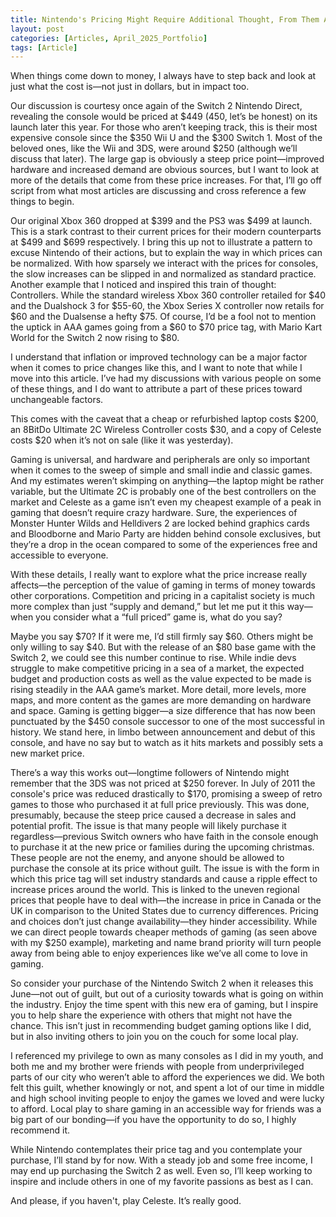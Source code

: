 ```yaml
---
title: Nintendo's Pricing Might Require Additional Thought, From Them And You
layout: post
categories: [Articles, April_2025_Portfolio]
tags: [Article]
---
```


When things come down to money, I always have to step back and look at just what the cost is—not just in dollars, but in impact too.

Our discussion is courtesy once again of the Switch 2 Nintendo Direct, revealing the console would be priced at $449 (450, let’s be honest) on its launch later this year. For those who aren’t keeping track, this is their most expensive console since the $350 Wii U and the $300 Switch 1. Most of the beloved ones, like the Wii and 3DS, were around $250 (although we’ll discuss that later). The large gap is obviously a steep price point—improved hardware and increased demand are obvious sources, but I want to look at more of the details that come from these price increases. For that, I’ll go off script from what most articles are discussing and cross reference a few things to begin.

Our original Xbox 360 dropped at $399 and the PS3 was $499 at launch. This is a stark contrast to their current prices for their modern counterparts at $499 and $699 respectively. I bring this up not to illustrate a pattern to excuse Nintendo of their actions, but to explain the way in which prices can be normalized. With how sparsely we interact with the prices for consoles, the slow increases can be slipped in and normalized as standard practice. Another example that I noticed and inspired this train of thought: Controllers. While the standard wireless Xbox 360 controller retailed for $40 and the Dualshock 3 for $55-60, the Xbox Series X controller now retails for $60 and the Dualsense a hefty $75. Of course, I’d be a fool not to mention the uptick in AAA games going from a $60 to $70 price tag, with Mario Kart World for the Switch 2 now rising to $80.

I understand that inflation or improved technology can be a major factor when it comes to price changes like this, and I want to note that while I move into this article. I’ve had my discussions with various people on some of these things, and I do want to attribute a part of these prices toward unchangeable factors.

This comes with the caveat that a cheap or refurbished laptop costs $200, an 8BitDo Ultimate 2C Wireless Controller costs $30, and a copy of Celeste costs $20 when it’s not on sale (like it was yesterday).

Gaming is universal, and hardware and peripherals are only so important when it comes to the sweep of simple and small indie and classic games. And my estimates weren’t skimping on anything—the laptop might be rather variable, but the Ultimate 2C is probably one of the best controllers on the market and Celeste as a game isn’t even my cheapest example of a peak in gaming that doesn’t require crazy hardware. Sure, the experiences of Monster Hunter Wilds and Helldivers 2 are locked behind graphics cards and Bloodborne and Mario Party are hidden behind console exclusives, but they’re a drop in the ocean compared to some of the experiences free and accessible to everyone.


With these details, I really want to explore what the price increase really affects—the perception of the value of gaming in terms of money towards other corporations. Competition and pricing in a capitalist society is much more complex than just “supply and demand,” but let me put it this way—when you consider what a “full priced” game is, what do you say?

Maybe you say $70? If it were me, I’d still firmly say $60. Others might be only willing to say $40. But with the release of an $80 base game with the Switch 2, we could see this number continue to rise. While indie devs struggle to make competitive pricing in a sea of a market, the expected budget and production costs as well as the value expected to be made is rising steadily in the AAA game’s market. More detail, more levels, more maps, and more content as the games are more demanding on hardware and space. Gaming is getting bigger—a size difference that has now been punctuated by the $450 console successor to one of the most successful in history. We stand here, in limbo between announcement and debut of this console, and have no say but to watch as it hits markets and possibly sets a new market price.

There’s a way this works out—longtime followers of Nintendo might remember that the 3DS was not priced at $250 forever. In July of 2011 the console's price was reduced drastically to $170, promising a sweep of retro games to those who purchased it at full price previously. This was done, presumably, because the steep price caused a decrease in sales and potential profit. The issue is that many people will likely purchase it regardless—previous Switch owners who have faith in the console enough to purchase it at the new price or families during the upcoming christmas. These people are not the enemy, and anyone should be allowed to purchase the console at its price without guilt. The issue is with the form in which this price tag will set industry standards and cause a ripple effect to increase prices around the world. This is linked to the uneven regional prices that people have to deal with—the increase in price in Canada or the UK in comparison to the United States due to currency differences. Pricing and choices don’t just change availability—they hinder accessibility. While we can direct people towards cheaper methods of gaming (as seen above with my $250 example), marketing and name brand priority will turn people away from being able to enjoy experiences like we’ve all come to love in gaming.

So consider your purchase of the Nintendo Switch 2 when it releases this June—not out of guilt, but out of a curiosity towards what is going on within the industry. Enjoy the time spent with this new era of gaming, but I inspire you to help share the experience with others that might not have the chance. This isn’t just in recommending budget gaming options like I did, but in also inviting others to join you on the couch for some local play.

I referenced my privilege to own as many consoles as I did in my youth, and both me and my brother were friends with people from underprivileged parts of our city who weren’t able to afford the experiences we did. We both felt this guilt, whether knowingly or not, and spent a lot of our time in middle and high school inviting people to enjoy the games we loved and were lucky to afford. Local play to share gaming in an accessible way for friends was a big part of our bonding—if you have the opportunity to do so, I highly recommend it.

While Nintendo contemplates their price tag and you contemplate your purchase, I’ll stand by for now. With a steady job and some free income, I may end up purchasing the Switch 2 as well. Even so, I’ll keep working to inspire and include others in one of my favorite passions as best as I can.

And please, if you haven't, play Celeste. It’s really good.
